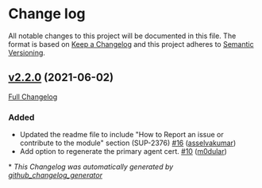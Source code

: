 # Change log

All notable changes to this project will be documented in this file. The format is based on [Keep a Changelog](http://keepachangelog.com/en/1.0.0/) and this project adheres to [Semantic Versioning](http://semver.org).

## [v2.2.0](https://github.com/puppetlabs/ca_extend/tree/v2.2.0) (2021-06-02)

[Full Changelog](https://github.com/puppetlabs/ca_extend/compare/fd9f05b17f65770910b3146688ed702011b62802...v2.2.0)

### Added

- Updated the readme file to include "How to Report an issue or contribute to the module" section \(SUP-2376\) [\#16](https://github.com/puppetlabs/ca_extend/pull/16) ([asselvakumar](https://github.com/asselvakumar))
- Add option to regenerate the primary agent cert. [\#10](https://github.com/puppetlabs/ca_extend/pull/10) ([m0dular](https://github.com/m0dular))



\* *This Changelog was automatically generated by [github_changelog_generator](https://github.com/github-changelog-generator/github-changelog-generator)*
